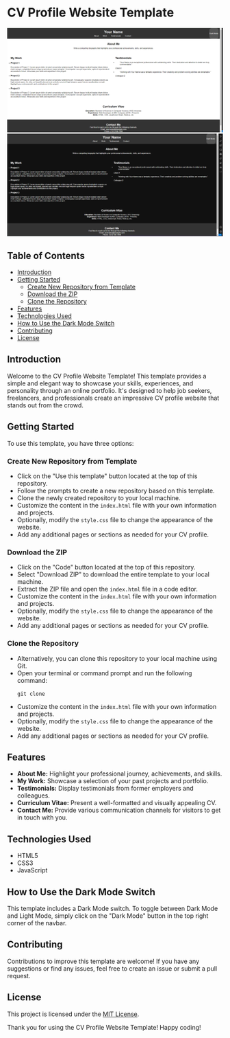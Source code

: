 # CV Profile Website Template

![CV Profile Website Screenshot Normal](preview.png)
![CV Profile Website Screenshot Darkmode](preview2.png)

## Table of Contents

- [Introduction](#introduction)
- [Getting Started](#getting-started)
  - [Create New Repository from Template](#create-new-repository-from-template)
  - [Download the ZIP](#download-the-zip)
  - [Clone the Repository](#clone-the-repository)
- [Features](#features)
- [Technologies Used](#technologies-used)
- [How to Use the Dark Mode Switch](#how-to-use-the-dark-mode-switch)
- [Contributing](#contributing)
- [License](#license)


## Introduction

Welcome to the CV Profile Website Template! This template provides a simple and elegant way to showcase your skills, experiences, and personality through an online portfolio. It's designed to help job seekers, freelancers, and professionals create an impressive CV profile website that stands out from the crowd.

## Getting Started

To use this template, you have three options:

### Create New Repository from Template

- Click on the "Use this template" button located at the top of this repository.
- Follow the prompts to create a new repository based on this template.
- Clone the newly created repository to your local machine.
- Customize the content in the `index.html` file with your own information and projects.
- Optionally, modify the `style.css` file to change the appearance of the website.
- Add any additional pages or sections as needed for your CV profile.

### Download the ZIP

- Click on the "Code" button located at the top of this repository.
- Select "Download ZIP" to download the entire template to your local machine.
- Extract the ZIP file and open the `index.html` file in a code editor.
- Customize the content in the `index.html` file with your own information and projects.
- Optionally, modify the `style.css` file to change the appearance of the website.
- Add any additional pages or sections as needed for your CV profile.

### Clone the Repository

- Alternatively, you can clone this repository to your local machine using Git.
- Open your terminal or command prompt and run the following command:
    ```git
    git clone 
    ```
- Customize the content in the `index.html` file with your own information and projects.
- Optionally, modify the `style.css` file to change the appearance of the website.
- Add any additional pages or sections as needed for your CV profile.

## Features

- **About Me:** Highlight your professional journey, achievements, and skills.
- **My Work:** Showcase a selection of your past projects and portfolio.
- **Testimonials:** Display testimonials from former employers and colleagues.
- **Curriculum Vitae:** Present a well-formatted and visually appealing CV.
- **Contact Me:** Provide various communication channels for visitors to get in touch with you.

## Technologies Used

- HTML5
- CSS3
- JavaScript

## How to Use the Dark Mode Switch

This template includes a Dark Mode switch. To toggle between Dark Mode and Light Mode, simply click on the "Dark Mode" button in the top right corner of the navbar.

## Contributing

Contributions to improve this template are welcome! If you have any suggestions or find any issues, feel free to create an issue or submit a pull request.

## License

This project is licensed under the [MIT License](LICENSE).


Thank you for using the CV Profile Website Template! Happy coding!

